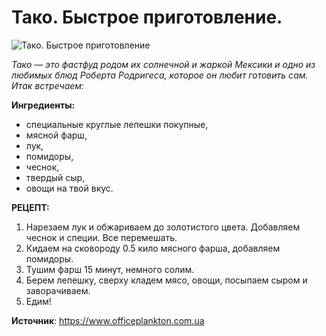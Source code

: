 # Тако. Быстрое приготовление.

![Тако. Быстрое приготовление](/images/Kulinar/Vipechka/kak-prigotovit-takos.jpg 'Тако. Быстрое приготовление')

_Тако — это фастфуд родом их солнечной и жаркой Мексики и одно из любимых блюд Роберта Родригеса, которое он любит готовить сам. Итак встречаем:_

**Ингредиенты:**

- специальные круглые лепешки покупные,
- мясной фарш,
- лук,
- помидоры,
- чеснок,
- твердый сыр,
- овощи на твой вкус.

**РЕЦЕПТ:**

1. Нарезаем лук и обжариваем до золотистого цвета. Добавляем чеснок и специи. Все перемешать.
2. Кидаем на сковороду 0.5 кило мясного фарша, добавляем помидоры.
3. Тушим фарш 15 минут, немного солим.
4. Берем лепешку, сверху кладем мясо, овощи, посыпаем сыром и заворачиваем.
5. Едим!

**Источник**: https://www.officeplankton.com.ua
